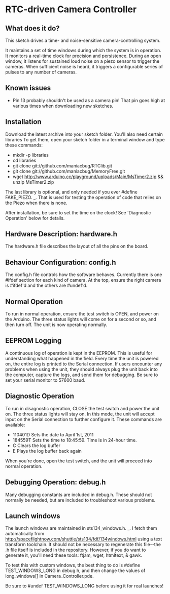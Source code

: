 # RTC-driven Camera Controller

## What does it do?

This sketch drives a time- and noise-sensitive camera-controlling system.

It maintains a set of time windows during which the system is in operation.
It monitors a real-time clock for precision and persistence.  During an open
window, it listens for sustained loud noise on a piezo sensor to trigger the
cameras.  When sufficient noise is heard, it triggers a configurable
series of pulses to any number of cameras.

## Known issues

* Pin 13 probably shouldn't be used as a camera pin!  That pin goes high at
various times when downloading new sketches.

## Installation 

Download the latest archive into your sketch folder.  You'll also need certain
libraries To get them, open your sketch folder in a terminal window and type 
these commands:

* mkdir -p libraries
* cd libraries
* git clone git://github.com/maniacbug/RTClib.git 
* git clone git://github.com/maniacbug/MemoryFree.git
* wget http://www.arduino.cc/playground/uploads/Main/MsTimer2.zip && unzip MsTimer2.zip

The last library is optional, and only needed if you ever #define FAKE_PIEZO. _.
That is used for testing the operation of code that relies on the Piezo when there
is none.

After installation, be sure to set the time on the clock!  See 'Diagnostic
Operation' below for details.

## Hardware Description: hardware.h 

The hardware.h file describes the layout of all the pins on the board.

## Behaviour Configuration: config.h

The config.h file controls how the software behaves.  Currently there is one #ifdef
section for each kind of camera.  At the top, ensure the right camera is #ifdef'd
and the others are #undef'd.

## Normal Operation 

To run in normal operation, ensure the test switch is OPEN, and power on the 
Arduino.  The three status lights will come on for a second or so, and then 
turn off.  The unit is now operating normally.

## EEPROM Logging

A continuous log of operation is kept in the EEPROM.  This is useful for 
understanding what happened in the field.  Every time the unit is powered on,
the entire log is printed to the Serial connection.  If users encounter any
problems when using the unit, they should always plug the unit back into
the computer, capture the logs, and send them for debugging.  Be sure to set
your serial monitor to 57600 baud.

## Diagnostic Operation

To run in disagnostic operation, CLOSE the test switch and power the unit on.
The three status lights will stay on.  In this mode, the unit will accept
input on the Serial connection to further configure it.  These commands are
available:

* 110401D		Sets the date to April 1st, 2011
* 184559T		Sets the time to 18:45:59.  Time is in 24-hour time.
* C		Clears the log buffer
* E		Plays the log buffer back again

When you're done, open the test switch, and the unit will proceed into normal
operation.

## Debugging Operation: debug.h

Many debugging constants are included in debug.h.  These should not normally be 
needed, but are included to troubleshoot various problems.

## Launch windows

The launch windows are maintained in sts134_windows.h. _.  I fetch them
automatically from http://spaceflightnow.com/shuttle/sts134/fdf/134windows.html
using a text transform toolchain.  It should not be necessary to regenerate
this file--the .h file itself is included in the repository.  However, if you
do want to generate it, you'll need these tools:  ftjam, wget, htmltext, & gawk.

To test this with custom windows, the best thing to do is #define TEST_WINDOWS_LONG
in debug.h, and then change the values of long_windows[] in Camera_Controller.pde.

Be sure to #undef TEST_WINDOWS_LONG before using it for real launches! 
